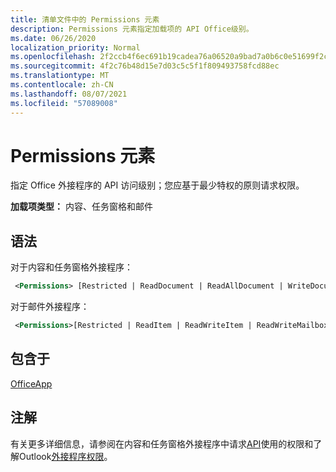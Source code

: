 ```yaml
---
title: 清单文件中的 Permissions 元素
description: Permissions 元素指定加载项的 API Office级别。
ms.date: 06/26/2020
localization_priority: Normal
ms.openlocfilehash: 2f2ccb4f6ec691b19cadea76a06520a9bad7a0b6c0e51699f2c8db67a3030de0
ms.sourcegitcommit: 4f2c76b48d15e7d03c5c5f1f809493758fcd88ec
ms.translationtype: MT
ms.contentlocale: zh-CN
ms.lasthandoff: 08/07/2021
ms.locfileid: "57089008"
---
```

# <a name="permissions-element"></a>Permissions 元素

指定 Office 外接程序的 API 访问级别；您应基于最少特权的原则请求权限。

**加载项类型：** 内容、任务窗格和邮件

## <a name="syntax"></a>语法

对于内容和任务窗格外接程序：

```XML
 <Permissions> [Restricted | ReadDocument | ReadAllDocument | WriteDocument | ReadWriteDocument]</Permissions>
```

对于邮件外接程序：

```XML
 <Permissions>[Restricted | ReadItem | ReadWriteItem | ReadWriteMailbox]</Permissions>
```

## <a name="contained-in"></a>包含于

[OfficeApp](officeapp.md)

## <a name="remarks"></a>注解

有关更多详细信息，请参阅在内容和任务窗格外接程序中请求[API](../../develop/requesting-permissions-for-api-use-in-content-and-task-pane-add-ins.md)使用的权限和了解Outlook[外接程序权限](../../outlook/understanding-outlook-add-in-permissions.md)。
